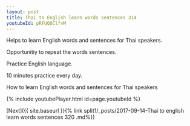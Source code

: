 ```yaml
---
layout: post
title: Thai to English learn words sentences 314 
youtubeId: pRFUQOClfvM
---
```

 
 
Helps to learn English words and sentences for Thai speakers.

Opportunitiy to repeat the words sentences. 

Practice English language. 
 
10 minutes practice every day. 
 
How to learn English words and sentences for Thai speakers 
 
{% include youtubePlayer.html id=page.youtubeId %}
 
 
[Next]({{ site.baseurl }}{% link  split1/_posts/2017-09-14-Thai to english learn words sentences 320 .md%})
 
